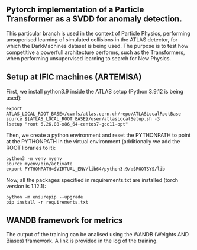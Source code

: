 ## Pytorch implementation of a Particle Transformer as a SVDD for anomaly detection.
This particular branch is used in the context of Particle Physics, performing unsuperised learning of simulated collisions in the ATLAS detector, for which the DarkMachines dataset is being used. The purpose is to test how competitive a powerfull architecture performs, such as the Transformers, when performing unsupervised learning to search for New Physics.

## Setup at IFIC machines (ARTEMISA)
First, we install python3.9 inside the ATLAS setup (Python 3.9.12 is being used):
``` 
export ATLAS_LOCAL_ROOT_BASE=/cvmfs/atlas.cern.ch/repo/ATLASLocalRootBase
source ${ATLAS_LOCAL_ROOT_BASE}/user/atlasLocalSetup.sh -3
lsetup "root 6.26.08-x86_64-centos7-gcc11-opt"
```
Then, we create a python environment and reset the PYTHONPATH to point at the PYTHONPATH in the virtual environment (additionally we add the ROOT libraries to it):
```
python3 -m venv myenv
source myenv/bin/activate
export PYTHONPATH=$VIRTUAL_ENV/lib64/python3.9/:$ROOTSYS/lib
```
Now, all the packages specified in requirements.txt are installed (torch version is 1.12.1):
```
python -m ensurepip --upgrade
pip install -r requirements.txt
```

## WANDB framework for metrics
The output of the training can be analised using the WANDB (Weights AND Biases) framework.
A link is provided in the log of the training.